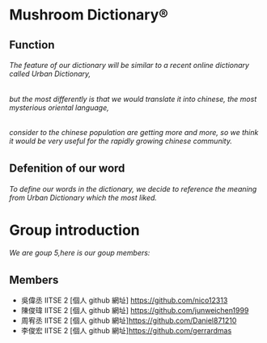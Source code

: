 # Mushroom Dictionary®
## Function 
###### The feature of our dictionary will be similar to a recent online dictionary called Urban Dictionary,
###### but the most differently is that we would translate it into chinese, the most mysterious oriental language,
###### consider to the chinese population are getting more and more, so we think it would be very useful for the rapidly growing chinese community.
## Defenition of our word 
###### To define our words in the dictionary, we decide to reference the meaning from Urban Dictionary which the most liked.
# Group introduction 
###### We are goup 5,here is our goup members: 
## Members


* 吳偉丞   IITSE 2  [個人 github 網址] <https://github.com/nico12313>
* 陳俊瑋   IITSE 2  [個人 github 網址] <https://github.com/junweichen1999>
* 周宥丞   IITSE 2  [個人 github 網址]<https://github.com/Daniel871210>
* 李俊宏   IITSE 2  [個人 github 網址]<https://github.com/gerrardmas>

